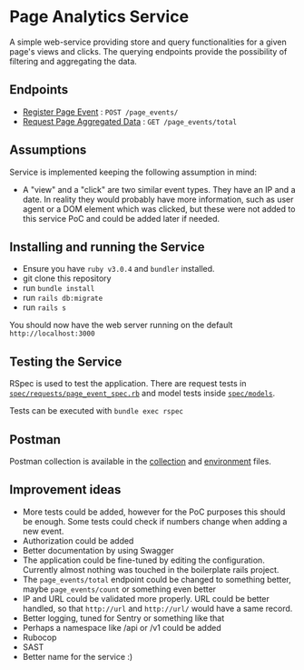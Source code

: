 # Page Analytics Service

A simple web-service providing store and query functionalities for a given page's views and clicks. The querying endpoints provide the possibility of filtering and aggregating the data.

## Endpoints
* [Register Page Event](docs/create.md) : `POST /page_events/`
* [Request Page Aggregated Data](docs/total.md) : `GET /page_events/total`

## Assumptions
Service is implemented keeping the following assumption in mind:
* A "view" and a "click" are two similar event types. They have an IP and a date. In reality they would probably have more information, such as user agent or a DOM element which was clicked, but these were not added to this service PoC and could be added later if needed.

## Installing and running the Service
* Ensure you have `ruby v3.0.4` and `bundler` installed.
* git clone this repository
* run `bundle install`
* run `rails db:migrate`
* run `rails s`

You should now have the web server running on the default `http://localhost:3000`

## Testing the Service
RSpec is used to test the application. There are request tests in [`spec/requests/page_event_spec.rb`](spec/page_event_spec.rb) and model tests inside [`spec/models`](spec/models).

Tests can be executed with `bundle exec rspec`

## Postman

Postman collection is available in the [collection](docs/page_analytics_postman_collection.json) and [environment](docs/page_analytics_postman_environment.json) files.

## Improvement ideas
* More tests could be added, however for the PoC purposes this should be enough. Some tests could check if numbers change when adding a new event.
* Authorization could be added
* Better documentation by using Swagger
* The application could be fine-tuned by editing the configuration. Currently almost nothing was touched in the boilerplate rails project.
* The `page_events/total` endpoint could be changed to something better, maybe `page_events/count` or something even better
* IP and URL could be validated more properly. URL could be better handled, so that `http://url` and `http://url/` would have a same record.
* Better logging, tuned for Sentry or something like that
* Perhaps a namespace like /api or /v1 could be added
* Rubocop
* SAST
* Better name for the service :)